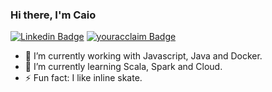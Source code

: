 ### Hi there, I'm Caio
[![Linkedin Badge](https://img.shields.io/badge/-Linkedin-blue?style=flat-square&logo=Linkedin&logoColor=white&link=https://www.linkedin.com/in/sulthannk/)](https://www.linkedin.com/in/caio-bessa/) 
[![youracclaim Badge](https://img.shields.io/badge/-Acclaim-darkblue?style=flat-square&logo=youracclaim&logoColor=white&link=https://dev.to/sulthannk)](https://www.youracclaim.com/users/caio-bessa/badges) 





- 🔭 I’m currently working with Javascript, Java and Docker. 
- 🌱 I’m currently learning Scala, Spark and Cloud. 
- ⚡ Fun fact: I like inline skate. 
